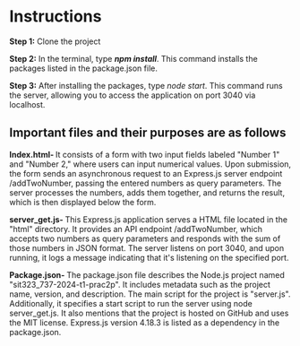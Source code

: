 <h1 style="font-size:28px; font "><b>Instructions</b></h1>
<p><b>Step 1:</b> Clone the project</p>
<p><b>Step 2:</b> In the terminal, type <b><i>npm install</i></b>. This command installs the packages listed in the package.json file.</p>
<p><b>Step 3:</b> After installing the packages, type <i>node start</i>. This command runs the server, allowing you to access the application on port 3040 via localhost.</p>
<h2>Important files and their purposes are as follows</h2>
<p><b>Index.html- </b>It consists of a form with two input fields labeled "Number 1" and "Number 2," where users can input numerical values.
             Upon submission, the form sends an asynchronous request to an Express.js server endpoint /addTwoNumber, passing the entered numbers as query parameters. 
             The server processes the numbers, adds them together, and returns the result, which is then displayed below the form.</p>
 
<p><b>server_get.js- </b> This Express.js application serves a HTML file located in the "html" directory. 
                It provides an API endpoint /addTwoNumber, which accepts two numbers as query parameters and responds with the sum of those numbers in JSON format. 
                The server listens on port 3040, and upon running, it logs a message indicating that it's listening on the specified port.</p>
 

<p><b>Package.json- </b> The package.json file describes the Node.js project named "sit323_737-2024-t1-prac2p". 
               It includes metadata such as the project name, version, and description. 
               The main script for the project is "server.js". Additionally, it specifies a start script to run the server using node server_get.js. 
               It also mentions that the project is hosted on GitHub and uses the MIT license. Express.js version 4.18.3 is listed as a dependency in the package.json.</p>
